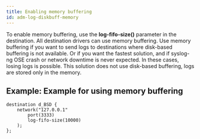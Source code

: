 ```yaml
---
title: Enabling memory buffering
id: adm-log-diskbuff-memory
---
```


To enable memory buffering, use the **log-fifo-size()** parameter in the
destination. All destination drivers can use memory buffering. Use
memory buffering if you want to send logs to destinations where
disk-based buffering is not available. Or if you want the fastest
solution, and if syslog-ng OSE crash or network downtime is never
expected. In these cases, losing logs is possible. This solution does
not use disk-based buffering, logs are stored only in the memory.

## Example: Example for using memory buffering

```config
destination d_BSD {
    network("127.0.0.1"
        port(3333)
        log-fifo-size(10000)
    );
};
```

